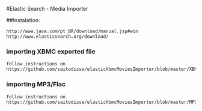 #Elastic Search - Media Importer

##Instalation:

    http://www.java.com/pt_BR/download/manual.jsp#win
    http://www.elasticsearch.org/download/

### importing XBMC exported file
	follow instructions on https://github.com/saitodisse/elasticXbmcMoviesImporter/blob/master/XBMC_importer/README.md

### importing MP3/Flac
	follow instructions on https://github.com/saitodisse/elasticXbmcMoviesImporter/blob/master/MP3_importer/README.md

